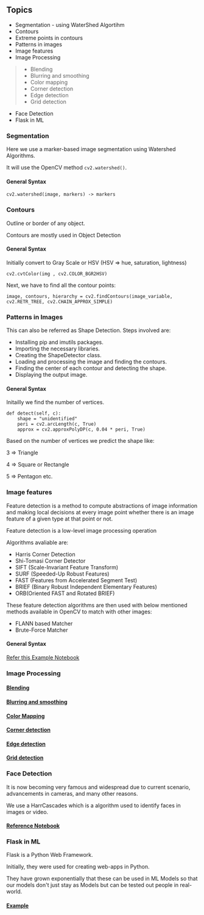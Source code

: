## Topics

- Segmentation - using WaterShed Algortihm
- Contours
- Extreme points in contours
- Patterns in images
- Image features
- Image Processing
> - Blending
> - Blurring and smoothing
> - Color mapping
> - Corner detection
> - Edge detection
> - Grid detection
- Face Detection
- Flask in ML

### Segmentation
Here we use a marker-based image segmentation using Watershed Algorithms.

It will use the OpenCV method ```cv2.watershed()```.

#### General Syntax
```
cv2.watershed(image, markers) -> markers
```

### Contours
Outline or border of any object.

Contours are mostly used in Object Detection

#### General Syntax
Initially convert to Gray Scale or HSV (HSV => hue, saturation, lightness)
```
cv2.cvtColor(img , cv2.COLOR_BGR2HSV)
```

Next, we have to find all the contour points:
```
image, contours, hierarchy = cv2.findContours(image_variable, cv2.RETR_TREE, cv2.CHAIN_APPROX_SIMPLE)
```

### Patterns in Images
This can also be referred as Shape Detection.
Steps involved are:
- Installing pip and imutils packages.
- Importing the necessary libraries.
- Creating the ShapeDetector class.
- Loading and processing the image and finding the contours.
- Finding the center of each contour and detecting the shape.
- Displaying the output image.

#### General Syntax
Initailly we find the number of vertices.

    def detect(self, c):
        shape = "unidentified"
        peri = cv2.arcLength(c, True)
        approx = cv2.approxPolyDP(c, 0.04 * peri, True)

Based on the number of vertices we predict the shape like:

3 => Triangle

4 => Square or Rectangle

5 => Pentagon etc.

### Image features
Feature detection is a method to compute abstractions of image information and making local decisions at every image point whether there is an image feature of a given type at that point or not.

Feature detection is a low-level image processing operation

Algorithms avaliable are:
- Harris Corner Detection
- Shi-Tomasi Corner Detector
- SIFT (Scale-Invariant Feature Transform)
- SURF (Speeded-Up Robust Features)
- FAST (Features from Accelerated Segment Test)
- BRIEF (Binary Robust Independent Elementary Features)
- ORB(Oriented FAST and Rotated BRIEF)

These feature detection algorithms are then used with below mentioned methods available in OpenCV to match with other images:
- FLANN based Matcher
- Brute-Force Matcher

#### General Syntax
[Refer this Example Notebook](https://github.com/AvinashMirgal/Open-contributions/blob/master/Avinash_OpenCV_Feature_Detection_and_Description.ipynb)

### Image Processing
#### [Blending](https://github.com/Learn-Write-Repeat/Open-contributions/blob/master/Neelesh_Blending-and-Pasting-Images_opencv.ipynb)
#### [Blurring and smoothing](https://github.com/Learn-Write-Repeat/Open-contributions/blob/master/Neelesh_Blurring-and-Smoothing_opencv.ipynb)
#### [Color Mapping](https://github.com/Learn-Write-Repeat/Open-contributions/blob/master/Neelesh_Color-Mappings_opencv.ipynb)
#### [Corner detection](https://github.com/Learn-Write-Repeat/Open-contributions/blob/master/Neelesh_Corner-Detection_opencv.ipynb)
#### [Edge detection](https://github.com/Learn-Write-Repeat/Open-contributions/blob/master/Neelesh_Edge-Detection_opencv.ipynb)
#### [Grid detection](https://github.com/Learn-Write-Repeat/Open-contributions/blob/master/Neelesh_Grid-Detection_opencv.ipynb)

### Face Detection
It is now becoming very famous and widespread due to current scenario, advancements in cameras, and many other reasons.

We use a HarrCascades which is a algorithm used to identify faces in images or video.

#### [Reference Notebook](https://github.com/Learn-Write-Repeat/Open-contributions/blob/master/Kavya_OpenCV_face_and_eye_detection.ipynb)

### Flask in ML
Flask is a Python Web Framework.

Initially, they were used for creating web-apps in Python.

They have grown exponentially that these can be used in ML Models so that our models don't just stay as Models but can be tested out people in real-world.

#### [Example](https://github.com/Learn-Write-Repeat/Contribution-program/tree/master/ML_models_Flask/Kumari%20Neha)
